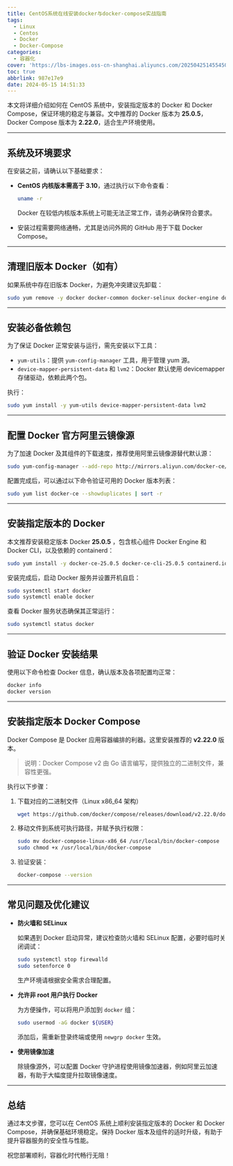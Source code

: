 ```yaml
---
title: CentOS系统在线安装docker与docker-compose实战指南
tags:
  - Linux
  - Centos
  - Docker
  - Docker-Compose
categories:
  - 容器化
cover: 'https://lbs-images.oss-cn-shanghai.aliyuncs.com/20250425145545072.png'
toc: true
abbrlink: 987e17e9
date: 2024-05-15 14:51:33
---
```


本文将详细介绍如何在 CentOS 系统中，安装指定版本的 Docker 和 Docker Compose，保证环境的稳定与兼容。文中推荐的 Docker 版本为 **25.0.5**，Docker Compose 版本为 **2.22.0**，适合生产环境使用。

<!-- more -->

---

## 系统及环境要求

在安装之前，请确认以下基础要求：

- **CentOS 内核版本需高于 3.10**，通过执行以下命令查看：

  ```bash
  uname -r
  ```

  Docker 在较低内核版本系统上可能无法正常工作，请务必确保符合要求。

- 安装过程需要网络通畅，尤其是访问外网的 GitHub 用于下载 Docker Compose。

---

## 清理旧版本 Docker（如有）

如果系统中存在旧版本 Docker，为避免冲突建议先卸载：

```bash
sudo yum remove -y docker docker-common docker-selinux docker-engine docker-ce docker-ce-cli containerd.io
```

---

## 安装必备依赖包

为了保证 Docker 正常安装与运行，需先安装以下工具：

- `yum-utils`：提供 `yum-config-manager` 工具，用于管理 yum 源。
- `device-mapper-persistent-data` 和 `lvm2`：Docker 默认使用 devicemapper 存储驱动，依赖此两个包。

执行：

```bash
sudo yum install -y yum-utils device-mapper-persistent-data lvm2
```

---

## 配置 Docker 官方阿里云镜像源

为了加速 Docker 及其组件的下载速度，推荐使用阿里云镜像源替代默认源：

```bash
sudo yum-config-manager --add-repo http://mirrors.aliyun.com/docker-ce/linux/centos/docker-ce.repo
```

配置完成后，可以通过以下命令验证可用的 Docker 版本列表：

```bash
sudo yum list docker-ce --showduplicates | sort -r
```

---

## 安装指定版本的 Docker

本文推荐安装稳定版本 Docker **25.0.5** ，包含核心组件 Docker Engine 和 Docker CLI，以及依赖的 containerd：

```bash
sudo yum install -y docker-ce-25.0.5 docker-ce-cli-25.0.5 containerd.io
```

安装完成后，启动 Docker 服务并设置开机自启：

```bash
sudo systemctl start docker
sudo systemctl enable docker
```

查看 Docker 服务状态确保其正常运行：

```bash
sudo systemctl status docker
```

---

## 验证 Docker 安装结果

使用以下命令检查 Docker 信息，确认版本及各项配置均正常：

```bash
docker info
docker version
```

---

## 安装指定版本 Docker Compose

Docker Compose 是 Docker 应用容器编排的利器。这里安装推荐的 **v2.22.0** 版本。

> 说明：Docker Compose v2 由 Go 语言编写，提供独立的二进制文件，兼容性更强。

执行以下步骤：

1. 下载对应的二进制文件（Linux x86_64 架构）

   ```bash
   wget https://github.com/docker/compose/releases/download/v2.22.0/docker-compose-linux-x86_64
   ```

2. 移动文件到系统可执行路径，并赋予执行权限：

   ```bash
   sudo mv docker-compose-linux-x86_64 /usr/local/bin/docker-compose
   sudo chmod +x /usr/local/bin/docker-compose
   ```

3. 验证安装：

   ```bash
   docker-compose --version
   ```

---

## 常见问题及优化建议

- **防火墙和 SELinux**

  如果遇到 Docker 启动异常，建议检查防火墙和 SELinux 配置，必要时临时关闭调试：

  ```bash
  sudo systemctl stop firewalld
  sudo setenforce 0
  ```

  生产环境请根据安全需求合理配置。

- **允许非 root 用户执行 Docker**

  为方便操作，可以将用户添加到 `docker` 组：

  ```bash
  sudo usermod -aG docker ${USER}
  ```

  添加后，需重新登录终端或使用 `newgrp docker` 生效。

- **使用镜像加速**

  除镜像源外，可以配置 Docker 守护进程使用镜像加速器，例如阿里云加速器，有助于大幅度提升拉取镜像速度。

---

## 总结

通过本文步骤，您可以在 CentOS 系统上顺利安装指定版本的 Docker 和 Docker Compose，并确保基础环境稳定。保持 Docker 版本及组件的适时升级，有助于提升容器服务的安全性与性能。

祝您部署顺利，容器化时代畅行无阻！